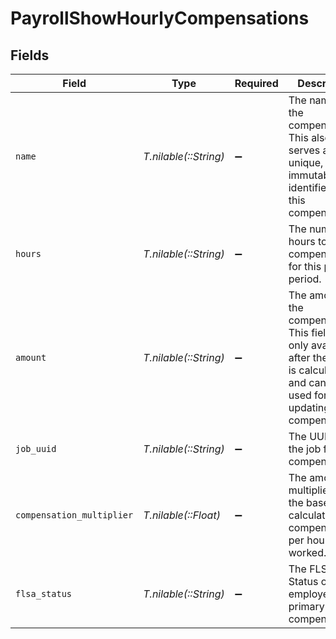 # PayrollShowHourlyCompensations


## Fields

| Field                                                                                                                                              | Type                                                                                                                                               | Required                                                                                                                                           | Description                                                                                                                                        |
| -------------------------------------------------------------------------------------------------------------------------------------------------- | -------------------------------------------------------------------------------------------------------------------------------------------------- | -------------------------------------------------------------------------------------------------------------------------------------------------- | -------------------------------------------------------------------------------------------------------------------------------------------------- |
| `name`                                                                                                                                             | *T.nilable(::String)*                                                                                                                              | :heavy_minus_sign:                                                                                                                                 | The name of the compensation. This also serves as the unique, immutable identifier for this compensation.                                          |
| `hours`                                                                                                                                            | *T.nilable(::String)*                                                                                                                              | :heavy_minus_sign:                                                                                                                                 | The number of hours to be compensated for this pay period.                                                                                         |
| `amount`                                                                                                                                           | *T.nilable(::String)*                                                                                                                              | :heavy_minus_sign:                                                                                                                                 | The amount of the compensation. This field is only available after the payroll is calculated and cannot be used for updating hourly compensations. |
| `job_uuid`                                                                                                                                         | *T.nilable(::String)*                                                                                                                              | :heavy_minus_sign:                                                                                                                                 | The UUID of the job for the compensation.                                                                                                          |
| `compensation_multiplier`                                                                                                                          | *T.nilable(::Float)*                                                                                                                               | :heavy_minus_sign:                                                                                                                                 | The amount multiplied by the base rate to calculate total compensation per hour worked.                                                            |
| `flsa_status`                                                                                                                                      | *T.nilable(::String)*                                                                                                                              | :heavy_minus_sign:                                                                                                                                 | The FLSA Status of the employee's primary job compensation                                                                                         |